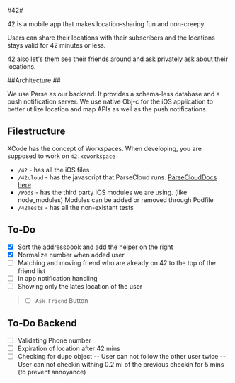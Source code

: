 #42#

42 is a mobile app that makes location-sharing fun and non-creepy.

Users can share their locations with their subscribers and the locations stays valid for 42 minutes or less.

42 also let's them see their friends around and ask privately ask about their locations.


##Architecture ##

We use Parse as our backend. It provides a schema-less database and a push notification server. We use native Obj-c for the iOS application to better utilize location and map APIs as well as the push notifications.


## Filestructure ##

XCode has the concept of Workspaces. When developing, you are supposed to work on `42.xcworkspace`

* `/42` - has all the iOS files
* `/42cloud` - has the javascript that ParseCloud runs. [ParseCloudDocs here](https://parse.com/docs/cloud_code_guide)
* `/Pods` - has the third party iOS modules we are using. (like node_modules) Modules can be added or removed through Podfile
* `/42Tests` - has all the non-existant tests


## To-Do ##
- [X] Sort the addressbook and add the helper on the right
- [X] Normalize number when added user
- [ ] Matching and moving friend who are already on 42 to the top of the friend list
- [ ] In app notification handling
- [ ] Showing only the lates location of the user
> - [ ] `Ask Friend` Button

## To-Do Backend ##
- [ ] Validating Phone number
- [ ] Expiration of location after 42 mins
- [ ] Checking for dupe object
-- User can not follow the other user twice
-- User can not checkin withing 0.2 mi of the previous checkin for 5 mins (to prevent annoyance) 
